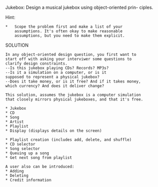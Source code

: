 Jukebox: Design a musical jukebox using object-oriented prin-
ciples.

Hint:

    *   Scope the problem first and make a list of your
        assumptions. It's often okay to make reasonable
        assumptions, but you need to make them explicit.

SOLUTION

    In any object-oriented design question, you first want to
    start off with asking your interviwer some questions to
    clarify design constraints.
    --Is this jukebox playing CDs? Records? MP3s?
    --Is it a simulation on a computer, or is it
    supposed to represent a physical jukebox?
    --Does it take money, or is it free? And if it takes money,
    which currency? And does it deliver change?
    
    This solution, assumes the jukebox is a computer simulation
    that closely mirrors physical jukeboxes, and that it's free.  

    * Jukebox
    * CD
    * Song
    * Artist
    * Playlist
    * Display (displays details on the screen)

    * Playlist creation (includes add, delete, and shuffle)
    * CD selector
    * Song selector
    * Queuing up a song
    * Get next song from playlist

    A user also can be introduced:
    * Adding
    * Deleting
    * Credit information
